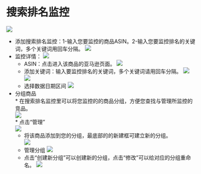 # 搜索排名监控

![](images/56.png)

* 添加搜索排名监控：1-输入您要监控的商品ASIN。2-输入您要监控排名的关键词，多个关键词用回车分隔。
 ![](images/57.png)
* 监控详情：
 ![](images/58.png)
    * ASIN：点击进入该商品的亚马逊页面。
     ![](images/59.png)
    * 添加关键词：输入要监控排名的关键词，多个关键词请用回车分隔。
     ![](images/60.png)
     ![](images/61.png)
    * 选择数据日期区间
     ![](images/62.png)  
* 分组商品  
	   * 在搜索排名监控里可以将您监控的的商品分组，方便您查找与管理所监控的竞品。   
	   ![](images/89.png)  
	   * 点击“管理”  
	   ![](images/90.png)  
   	* 将该商品添加到您的分组，最底部的的新建框可建立新的分组。   
   	![](images/91.png)
   	* 管理分组
   	![](images/92.png)
   	* 点击“创建新分组”可以创建新的分组，点击“修改”可以给对应的分组重命名。
   	![](images/93.png)

